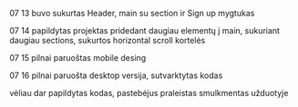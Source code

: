 07 13 buvo sukurtas Header, main su section ir Sign up mygtukas

07 14 papildytas projektas pridedant daugiau elementų į main, sukuriant daugiau sections, sukurtos horizontal scroll kortelės

07 15 pilnai paruoštas mobile desing 

07 16 pilnai paruošta desktop versija, sutvarktytas kodas 

vėliau dar papildytas kodas, pastebėjus praleistas smulkmentas užduotyje 
